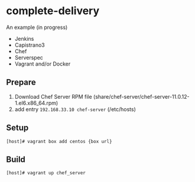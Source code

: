 complete-delivery
=================

An example (in progress)

- Jenkins
- Capistrano3
- Chef
- Serverspec
- Vagrant and/or Docker

## Prepare

1. Download Chef Server RPM file (share/chef-server/chef-server-11.0.12-1.el6.x86_64.rpm)
2. add entry ``192.168.33.10 chef-server`` (/etc/hosts)

## Setup

```
[host]# vagrant box add centos {box url}
```

## Build

```
[host]# vagrant up chef_server
```
